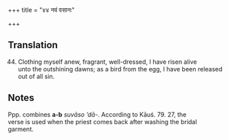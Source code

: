 +++
title = "४४ नवं वसानः"

+++
## Translation
44. Clothing myself anew, fragrant, well-dressed, I have risen alive  
unto the outshining dawns; as a bird from the egg, I have been released  
out of all sin.

## Notes
Ppp. combines **a-b** *suvāso ’dā-*. According to Kāuś. 79. 27, the  
verse is used when the priest comes back after washing the bridal  
garment.
